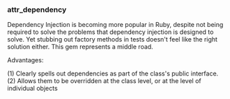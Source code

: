 ### attr_dependency

Dependency Injection is becoming more popular in Ruby, despite not being required to solve the problems that dependency injection is designed to solve. Yet stubbing out factory methods in tests doesn't feel like the right solution either. This gem represents a middle road.

Advantages:

(1) Clearly spells out dependencies as part of the class's public interface.
(2) Allows them to be overridden at the class level, or at the level of individual objects